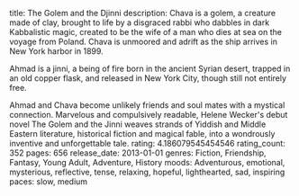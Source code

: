 title: The Golem and the Djinni
description: Chava is a golem, a creature made of clay, brought to life by a disgraced rabbi who dabbles in dark Kabbalistic magic, created to be the wife of a man who dies at sea on the voyage from Poland. Chava is unmoored and adrift as the ship arrives in New York harbor in 1899.

Ahmad is a jinni, a being of fire born in the ancient Syrian desert, trapped in an old copper flask, and released in New York City, though still not entirely free.

Ahmad and Chava become unlikely friends and soul mates with a mystical connection. Marvelous and compulsively readable, Helene Wecker's debut novel The Golem and the Jinni weaves strands of Yiddish and Middle Eastern literature, historical fiction and magical fable, into a wondrously inventive and unforgettable tale.
rating: 4.186079545454546
rating_count: 352
pages: 656
release_date: 2013-01-01
genres: Fiction, Friendship, Fantasy, Young Adult, Adventure, History
moods: Adventurous, emotional, mysterious, reflective, tense, relaxing, hopeful, lighthearted, sad, inspiring
paces: slow, medium